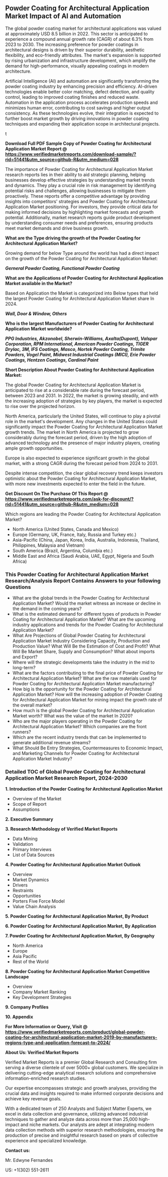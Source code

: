 <h2>Powder Coating for Architectural Application Market Impact of AI and Automation</h2><p>The global powder coating market for architectural applications was valued at approximately USD 8.5 billion in 2022. This sector is anticipated to experience a compound annual growth rate (CAGR) of about 6.3% from 2023 to 2030. The increasing preference for powder coatings in architectural designs is driven by their superior durability, aesthetic flexibility, and eco-friendly attributes. The market's expansion is supported by rising urbanization and infrastructure development, which amplify the demand for high-performance, visually appealing coatings in modern architecture.</p><p>Artificial Intelligence (AI) and automation are significantly transforming the powder coating industry by enhancing precision and efficiency. AI-driven technologies enable better color matching, defect detection, and quality control, leading to improved coating finishes and reduced waste. Automation in the application process accelerates production speeds and minimizes human error, contributing to cost savings and higher output consistency. As these technologies evolve, their integration is expected to further boost market growth by driving innovations in powder coating techniques and expanding their application scope in architectural projects.</p>t</p><p id="" class=""><strong>Download Full PDF Sample Copy of Powder Coating for Architectural Application Market Report @ <a href="https://www.verifiedmarketreports.com/download-sample/?rid=51441&utm_source=github-R&utm_medium=028" target="_blank">https://www.verifiedmarketreports.com/download-sample/?rid=51441&utm_source=github-R&utm_medium=028</a></strong></p><p>The importance of&nbsp;Powder Coating for Architectural Application Market research reports lies in their ability to aid strategic planning, helping businesses develop effective strategies by understanding market trends and dynamics. They play a crucial role in risk management by identifying potential risks and challenges, allowing businesses to mitigate them proactively. These reports offer a competitive advantage by providing insights into competitors' strategies and Powder Coating for Architectural Application Market positioning. For investors, they provide critical data for making informed decisions by highlighting market forecasts and growth potential. Additionally, market research reports guide product development by understanding consumer needs and preferences, ensuring products meet market demands and drive business growth.</p><p><strong>What are the&nbsp;Type driving the growth of the Powder Coating for Architectural Application Market?</strong></p><p id="" class="">Growing demand for below Type around the world has had a direct impact on the growth of the Powder Coating for Architectural Application Market:</p><em><strong>Gerneral Powder Coating, Functional Powder Coating</strong></em></p><strong>What are the&nbsp;Applications&nbsp;of Powder Coating for Architectural Application Market available in the Market?</strong></p><p id="" class="">Based on Application the Market is categorized into Below types that held the largest Powder Coating for Architectural Application Market share In 2024.</p><em><strong>Wall, Door & Window, Others</strong></em></p><strong>Who is the largest Manufacturers of Powder Coating for Architectural Application Market worldwide?</strong></p><p><em><strong>PPG Industries, Akzonobel, Sherwin-Williams, Axalta(Dupont), Valspar Corporation, RPM International, American Powder Coatings, TIGER Drylac, 3M, IFS Coatings, Masco, Nortek Powder Coating, Trimite Powders, Vogel Paint, Midwest Industrial Coatings (MICI), Erie Powder Coatings, Hentzen Coatings, Cardinal Paint</strong></em></p><p id="" class=""><strong>Short Description About Powder Coating for Architectural Application Market:</strong></p><p>The global Powder Coating for Architectural Application Market is anticipated to rise at a considerable rate during the forecast period, between 2023 and 2031. In 2022, the market is growing steadily, and with the increasing adoption of strategies by key players, the market is expected to rise over the projected horizon.</p><p>North America, particularly the United States, will continue to play a pivotal role in the market's development. Any changes in the United States could significantly impact the Powder Coating for Architectural Application Market growth trends. The market in North America is projected to grow considerably during the forecast period, driven by the high adoption of advanced technology and the presence of major industry players, creating ample growth opportunities.</p><p>Europe is also expected to experience significant growth in the global market, with a strong CAGR during the forecast period from 2024 to 2031.</p><p>Despite intense competition, the clear global recovery trend keeps investors optimistic about the Powder Coating for Architectural Application Market, with more new investments expected to enter the field in the future.</p><p id="" class=""><strong>Get Discount On The Purchase Of This Report @ <a href="https://www.verifiedmarketreports.com/ask-for-discount/?rid=51441&utm_source=github-R&utm_medium=028" target="_blank">https://www.verifiedmarketreports.com/ask-for-discount/?rid=51441&utm_source=github-R&utm_medium=028</a></strong></p>Which regions are leading the Powder Coating for Architectural Application Market?</p><ul><li>North America (United States, Canada and Mexico)</li><li>Europe (Germany, UK, France, Italy, Russia and Turkey etc.)</li><li>Asia-Pacific (China, Japan, Korea, India, Australia, Indonesia, Thailand, Philippines, Malaysia and Vietnam)</li><li>South America (Brazil, Argentina, Columbia etc.)</li><li>Middle East and Africa (Saudi Arabia, UAE, Egypt, Nigeria and South Africa)</li></ul><h3 id="" class="">This Powder Coating for Architectural Application Market Research/Analysis Report Contains Answers to your following Questions</h3><ul><li>What are the global trends in the Powder Coating for Architectural Application Market? Would the market witness an increase or decline in the demand in the coming years?</li><li>What is the estimated demand for different types of products in Powder Coating for Architectural Application Market? What are the upcoming industry applications and trends for the Powder Coating for Architectural Application Market?</li><li>What Are Projections of Global Powder Coating for Architectural Application Market Industry Considering Capacity, Production and Production Value? What Will Be the Estimation of Cost and Profit? What Will Be Market Share, Supply and Consumption? What about imports and Export?</li><li>Where will the strategic developments take the industry in the mid to long-term?</li><li>What are the factors contributing to the final price of Powder Coating for Architectural Application Market? What are the raw materials used for Powder Coating for Architectural Application Market manufacturing?</li><li>How big is the opportunity for the Powder Coating for Architectural Application Market? How will the increasing adoption of Powder Coating for Architectural Application Market for mining impact the growth rate of the overall market?</li><li>How much is the global Powder Coating for Architectural Application Market worth? What was the value of the market In 2020?</li><li>Who are the major players operating in the Powder Coating for Architectural Application Market? Which companies are the front runners?</li><li>Which are the recent industry trends that can be implemented to generate additional revenue streams?</li><li>What Should Be Entry Strategies, Countermeasures to Economic Impact, and Marketing Channels for Powder Coating for Architectural Application Market Industry?</li></ul><h3 id="" class="">Detailed TOC of Global Powder Coating for Architectural Application Market Research Report, 2024-2030</h3><p id="" class=""><strong>1. Introduction of the Powder Coating for Architectural Application Market</strong></p><ul><li>Overview of the Market</li><li>Scope of Report</li><li>Assumptions</li></ul><p id="" class=""><strong>2. Executive Summary</strong></p><p id="" class=""><strong>3. Research Methodology of Verified Market Reports</strong></p><ul><li>Data Mining</li><li>Validation</li><li>Primary Interviews</li><li>List of Data Sources</li></ul><p id="" class=""><strong>4. Powder Coating for Architectural Application Market Outlook</strong></p><ul><li>Overview</li><li>Market Dynamics</li><li>Drivers</li><li>Restraints</li><li>Opportunities</li><li>Porters Five Force Model</li><li>Value Chain Analysis</li></ul><p id="" class=""><strong>5. Powder Coating for Architectural Application Market, By Product</strong></p><p id="" class=""><strong>6. Powder Coating for Architectural Application Market, By Application</strong></p><p id="" class=""><strong>7. Powder Coating for Architectural Application Market, By Geography</strong></p><ul><li>North America</li><li>Europe</li><li>Asia Pacific</li><li>Rest of the World</li></ul><p id="" class=""><strong>8. Powder Coating for Architectural Application Market Competitive Landscape</strong></p><ul><li>Overview</li><li>Company Market Ranking</li><li>Key Development Strategies</li></ul><p id="" class=""><strong>9. Company Profiles</strong></p><p id="" class=""><strong>10. Appendix</strong></p><p id="" class=""><strong>For More Information or Query, Visit @ <a href="https://www.verifiedmarketreports.com/product/global-powder-coating-for-architectural-application-market-2019-by-manufacturers-regions-type-and-application-forecast-to-2024/" target="_blank">https://www.verifiedmarketreports.com/product/global-powder-coating-for-architectural-application-market-2019-by-manufacturers-regions-type-and-application-forecast-to-2024/</a></strong></p><p id="" class=""><strong>About Us: Verified Market Reports</strong></p><p id="" class="">Verified Market Reports is a premier Global Research and Consulting firm serving a diverse clientele of over 5000+ global customers. We specialize in delivering cutting-edge analytical research solutions and comprehensive information-enriched research studies.</p><p id="" class="">Our expertise encompasses strategic and growth analyses, providing the crucial data and insights required to make informed corporate decisions and achieve key revenue goals.</p><p id="" class="">With a dedicated team of 250 Analysts and Subject Matter Experts, we excel in data collection and governance, utilizing advanced industrial techniques to gather and analyze data across more than 25,000 high-impact and niche markets. Our analysts are adept at integrating modern data collection methods with superior research methodologies, ensuring the production of precise and insightful research based on years of collective experience and specialized knowledge.</p><p id="" class=""><strong>Contact us:</strong></p><p id="" class="">Mr. Edwyne Fernandes</p><p id="" class="">US: +1(302) 551-2611</p>
